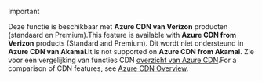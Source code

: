 > [!IMPORTANT]
> <span data-ttu-id="17842-101">Deze functie is beschikbaar met **Azure CDN van Verizon** producten (standaard en Premium).</span><span class="sxs-lookup"><span data-stu-id="17842-101">This feature is available with **Azure CDN from Verizon** products (Standard and Premium).</span></span> <span data-ttu-id="17842-102">Dit wordt niet ondersteund in **Azure CDN van Akamai**.</span><span class="sxs-lookup"><span data-stu-id="17842-102">It is not supported on **Azure CDN from Akamai**.</span></span>  <span data-ttu-id="17842-103">Zie voor een vergelijking van functies CDN [overzicht van Azure CDN](../articles/cdn/cdn-overview.md#azure-cdn-features).</span><span class="sxs-lookup"><span data-stu-id="17842-103">For a comparison of CDN features, see [Azure CDN Overview](../articles/cdn/cdn-overview.md#azure-cdn-features).</span></span>
